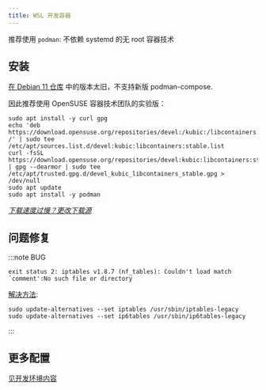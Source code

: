 ```yaml
---
title: WSL 开发容器
---
```


推荐使用 `podman`: 不依赖 systemd 的无 root 容器技术

## 安装

[在 Debian 11 仓库](https://packages.debian.org/stable/podman)
中的版本太旧，不支持新版 podman-compose.

因此推荐使用 OpenSUSE 容器技术团队的实验版：

```shell
sudo apt install -y curl gpg
echo 'deb https://download.opensuse.org/repositories/devel:/kubic:/libcontainers:/stable/Debian_11/ /' | sudo tee /etc/apt/sources.list.d/devel:kubic:libcontainers:stable.list
curl -fsSL https://download.opensuse.org/repositories/devel:kubic:libcontainers:stable/Debian_11/Release.key | gpg --dearmor | sudo tee /etc/apt/trusted.gpg.d/devel_kubic_libcontainers_stable.gpg > /dev/null
sudo apt update
sudo apt install -y podman
```

*[下载速度过慢？更改下载源](https://mirrorcache.opensuse.org/download/repositories/devel:/kubic:/libcontainers:/stable/Debian_11/Packages.mirrorlist)*

## 问题修复

:::note BUG

    exit status 2: iptables v1.8.7 (nf_tables): Couldn't load match `comment':No such file or directory

[解决方法](https://github.com/microsoft/WSL/issues/7948#issuecomment-1043467915):

```shell
sudo update-alternatives --set iptables /usr/sbin/iptables-legacy
sudo update-alternatives --set ip6tables /usr/sbin/ip6tables-legacy
```

:::

## 更多配置

<a href="/docs/devenv/podman" target="_blank">见开发环境内容</a>
